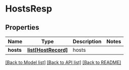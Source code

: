 # HostsResp

## Properties
Name | Type | Description | Notes
------------ | ------------- | ------------- | -------------
**hosts** | [**list[HostRecord]**](HostRecord.md) | hosts | 

[[Back to Model list]](../README.md#documentation-for-models) [[Back to API list]](../README.md#documentation-for-api-endpoints) [[Back to README]](../README.md)


